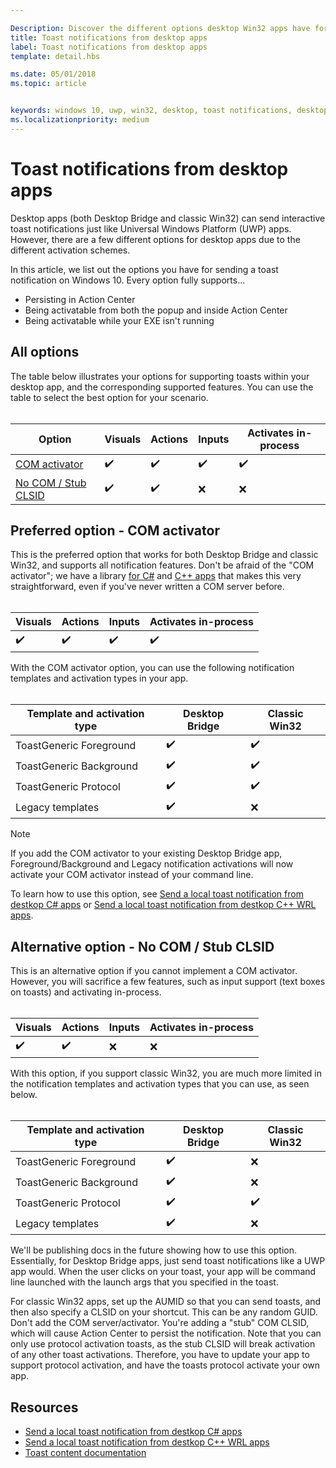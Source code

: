 ```yaml
---

Description: Discover the different options desktop Win32 apps have for sending toast notifications
title: Toast notifications from desktop apps
label: Toast notifications from desktop apps
template: detail.hbs

ms.date: 05/01/2018
ms.topic: article


keywords: windows 10, uwp, win32, desktop, toast notifications, desktop bridge, options for sending toasts, com server, com activator, com, fake com, no com, without com, send toast
ms.localizationpriority: medium
---
```


# Toast notifications from desktop apps

Desktop apps (both Desktop Bridge and classic Win32) can send interactive toast notifications just like Universal Windows Platform (UWP) apps. However, there are a few different options for desktop apps due to the different activation schemes.

In this article, we list out the options you have for sending a toast notification on Windows 10. Every option fully supports...

* Persisting in Action Center
* Being activatable from both the popup and inside Action Center
* Being activatable while your EXE isn't running

## All options

The table below illustrates your options for supporting toasts within your desktop app, and the corresponding supported features. You can use the table to select the best option for your scenario.<br/><br/>

| Option | Visuals | Actions | Inputs | Activates in-process |
| -- | -- | -- | -- | -- |
| [COM activator](#preferred-option---com-activator) | ✔️ | ✔️ | ✔️ | ✔️ |
| [No COM / Stub CLSID](#alternative-option---no-com--stub-clsid) | ✔️ | ✔️ | ❌ | ❌ |


## Preferred option - COM activator

This is the preferred option that works for both Desktop Bridge and classic Win32, and supports all notification features. Don't be afraid of the "COM activator"; we have a library [for C#](send-local-toast-desktop.md) and [C++ apps](send-local-toast-desktop-cpp-wrl.md) that makes this very straightforward, even if you've never written a COM server before.<br/><br/>

| Visuals | Actions | Inputs | Activates in-process |
| -- | -- | -- | -- |
| ✔️ | ✔️ | ✔️ | ✔️ |

With the COM activator option, you can use the following notification templates and activation types in your app.<br/><br/>

| Template and activation type | Desktop Bridge | Classic Win32 |
| -- | -- | -- |
| ToastGeneric Foreground | ✔️ | ✔️ |
| ToastGeneric Background | ✔️ | ✔️ |
| ToastGeneric Protocol | ✔️ | ✔️ |
| Legacy templates | ✔️ | ❌ |

> [!NOTE]
> If you add the COM activator to your existing Desktop Bridge app, Foreground/Background and Legacy notification activations will now activate your COM activator instead of your command line.

To learn how to use this option, see [Send a local toast notification from destkop C# apps](send-local-toast-desktop.md) or [Send a local toast notification from destkop C++ WRL apps](send-local-toast-desktop-cpp-wrl.md).


## Alternative option - No COM / Stub CLSID

This is an alternative option if you cannot implement a COM activator. However, you will sacrifice a few features, such as input support (text boxes on toasts) and activating in-process.<br/><br/>

| Visuals | Actions | Inputs | Activates in-process |
| -- | -- | -- | -- |
| ✔️ | ✔️ | ❌ | ❌ |

With this option, if you support classic Win32, you are much more limited in the notification templates and activation types that you can use, as seen below.<br/><br/>

| Template and activation type | Desktop Bridge | Classic Win32 |
| -- | -- | -- |
| ToastGeneric Foreground | ✔️ | ❌ |
| ToastGeneric Background | ✔️ | ❌ |
| ToastGeneric Protocol | ✔️ | ✔️ |
| Legacy templates | ✔️ | ❌ |

We'll be publishing docs in the future showing how to use this option. Essentially, for Desktop Bridge apps, just send toast notifications like a UWP app would. When the user clicks on your toast, your app will be command line launched with the launch args that you specified in the toast.

For classic Win32 apps, set up the AUMID so that you can send toasts, and then also specify a CLSID on your shortcut. This can be any random GUID. Don't add the COM server/activator. You're adding a "stub" COM CLSID, which will cause Action Center to persist the notification. Note that you can only use protocol activation toasts, as the stub CLSID will break activation of any other toast activations. Therefore, you have to update your app to support protocol activation, and have the toasts protocol activate your own app.


## Resources

* [Send a local toast notification from destkop C# apps](send-local-toast-desktop.md)
* [Send a local toast notification from destkop C++ WRL apps](send-local-toast-desktop-cpp-wrl.md)
* [Toast content documentation](adaptive-interactive-toasts.md)